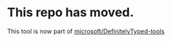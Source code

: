 # This repo has moved.

This tool is now part of [microsoft/DefinitelyTyped-tools](https://github.com/microsoft/DefinitelyTyped-tools/tree/master/packages/retag)
